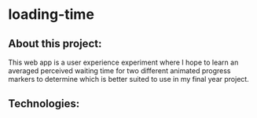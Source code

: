 # loading-time

## About this project:

This web app is a user experience experiment where I hope to learn an averaged perceived waiting time for two different animated progress markers to determine which is better suited to use in my final year project.

## Technologies:

